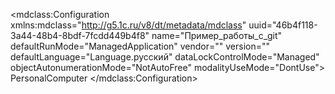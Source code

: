 <?xml version="1.0" encoding="UTF-8"?>
<mdclass:Configuration xmlns:mdclass="http://g5.1c.ru/v8/dt/metadata/mdclass" uuid="46b4f118-3a44-48b4-8bdf-7fcdd449b4f8" name="Пример_работы_с_git" defaultRunMode="ManagedApplication" vendor="" version="" defaultLanguage="Language.русский" dataLockControlMode="Managed" objectAutonumerationMode="NotAutoFree" modalityUseMode="DontUse">
    <usePurposes>PersonalComputer</usePurposes>
  <synonym key="ru" value="Пример работы с git"/>
  <containedObjects classId="9cd510cd-abfc-11d4-9434-004095e12fc7" objectId="f1d0a767-7aa5-4c82-a3e9-b06ebb00a301"/>
  <containedObjects classId="9fcd25a0-4822-11d4-9414-008048da11f9" objectId="109065d0-76d0-4ad2-9986-0435307f5182"/>
  <containedObjects classId="e3687481-0a87-462c-a166-9f34594f9bba" objectId="068fc982-0f62-401c-8495-df7ff289802c"/>
  <containedObjects classId="9de14907-ec23-4a07-96f0-85521cb6b53b" objectId="9faa1a0d-2b8e-4c28-b24b-488bee797a02"/>
  <containedObjects classId="51f2d5d8-ea4d-4064-8892-82951750031e" objectId="b8608274-3c5e-488b-8784-0622d28278ac"/>
  <containedObjects classId="e68182ea-4237-4383-967f-90c1e3370bc7" objectId="9ea9d073-a20f-4d78-864c-c87fd8591395"/>
  <languages uuid="09056907-bd20-471c-80f2-b68739a4eb7b" name="русский" languageCode="ru">
    <synonym key="ru" value="русский"/>
  </languages>
</mdclass:Configuration>
